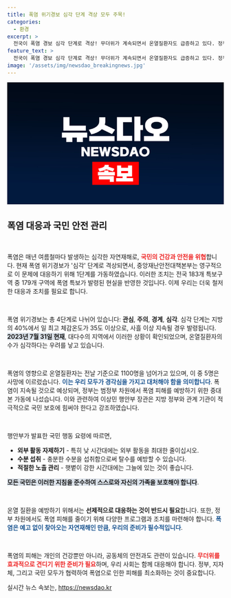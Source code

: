 ```yaml
---
title: 폭염 위기경보 심각 단계 격상 모두 주목!
categories:
  - 환경
excerpt: >
  전국이 폭염 경보 심각 단계로 격상! 무더위가 계속되면서 온열질환자도 급증하고 있다. 정부는 총력 대응에 나섰으며, 국민들은 안전 수칙을 준수해야 한다. 건강을 지키는 방법은? 클릭해 자세히 알아보세요!
feature_text: >
  전국이 폭염 경보 심각 단계로 격상! 무더위가 계속되면서 온열질환자도 급증하고 있다. 정부는 총력 대응에 나섰으며, 국민들은 안전 수칙을 준수해야 한다. 건강을 지키는 방법은? 클릭해 자세히 알아보세요!
image: '/assets/img/newsdao_breakingnews.jpg'
---
```


<p><img src="/assets/img/newsdao_breakingnews.jpg" alt="ontimetimes 속보" /></p>

<h2 data-ke-size="size26">폭염 대응과 국민 안전 관리</h2>

<p data-ke-size="size16">&nbsp;</p>

<p>폭염은 매년 여름철마다 발생하는 심각한 자연재해로, <b><span style="color: #ee2323;">국민의 건강과 안전을 위협</span></b>합니다. 현재 폭염 위기경보가 '심각' 단계로 격상되면서, 중앙재난안전대책본부는 영구적으로 이 문제에 대응하기 위해 1단계를 가동하였습니다. 이러한 조치는 전국 183개 특보구역 중 179개 구역에 폭염 특보가 발령된 현실을 반영한 것입니다. 이제 우리는 더욱 철저한 대응과 조치를 필요로 합니다.</p>

<p data-ke-size="size16">&nbsp;</p>

<p>폭염 위기경보는 총 4단계로 나뉘어 있습니다: <b>관심</b>, <b>주의</b>, <b>경계</b>, <b>심각</b>. 심각 단계는 지방의 40%에서 일 최고 체감온도가 35도 이상으로, 사흘 이상 지속될 경우 발령됩니다. <b><span style="background-color: #21538527;">2023년 7월 31일 현재</span></b>, 대다수의 지역에서 이러한 상황이 확인되었으며, 온열질환자의 수가 심각하다는 우려를 낳고 있습니다.</p>

<p data-ke-size="size16">&nbsp;</p>

<p>폭염의 영향으로 온열질환자는 전날 기준으로 1100명을 넘어가고 있으며, 이 중 5명은 사망에 이르렀습니다. <b><span style="color: #1a5490;">이는 우리 모두가 경각심을 가지고 대처해야 함을 의미합니다</span></b>. 폭염이 지속될 것으로 예상되며, 정부는 범정부 차원에서 폭염 피해를 예방하기 위한 중대본 가동에 나섰습니다. 이와 관련하여 이상민 행안부 장관은 지방 정부와 관계 기관이 적극적으로 국민 보호에 힘써야 한다고 강조하였습니다.</p>

<p data-ke-size="size16">&nbsp;</p>

<p>행안부가 발표한 국민 행동 요령에 따르면, <ul>
  <li><b>외부 활동 자제하기</b> - 특히 낮 시간대에는 외부 활동을 최대한 줄이십시오.</li>
  <li><b>수분 섭취</b> - 충분한 수분을 섭취함으로써 탈수를 예방할 수 있습니다.</li>
  <li><b>적절한 노출 관리</b> - 햇볕이 강한 시간대에는 그늘에 있는 것이 좋습니다.</li>
</ul> <b><span style="background-color: #21538527;">모든 국민은 이러한 지침을 준수하여 스스로와 자신의 가족을 보호해야 합니다</span></b>.</p>

<p data-ke-size="size16">&nbsp;</p>

<p>온열 질환을 예방하기 위해서는 <b>선제적으로 대응하는 것이 반드시 필요</b>합니다. 또한, 정부 차원에서도 폭염 피해를 줄이기 위해 다양한 프로그램과 조치를 마련해야 합니다. <b><span style="color: #1a5490;">폭염은 예고 없이 찾아오는 자연재해인 만큼, 우리의 준비가 필수적입니다</span></b>.</p>

<p data-ke-size="size16">&nbsp;</p>

<p>폭염의 피해는 개인의 건강뿐만 아니라, 공동체의 안전과도 관련이 있습니다. <b><span style="color: #ee2323;">무더위를 효과적으로 견디기 위한 준비가 필요</span></b>하며, 우리 사회는 함께 대응해야 합니다. 정부, 지자체, 그리고 국민 모두가 협력하여 폭염으로 인한 피해를 최소화하는 것이 중요합니다.</p>
실시간 뉴스 속보는, <a href="https://newsdao.kr" rel="dofollow">https://newsdao.kr</a>



